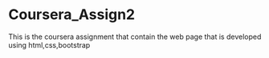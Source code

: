 # Coursera_Assign2
This is the coursera assignment that contain the web page that is developed using html,css,bootstrap
